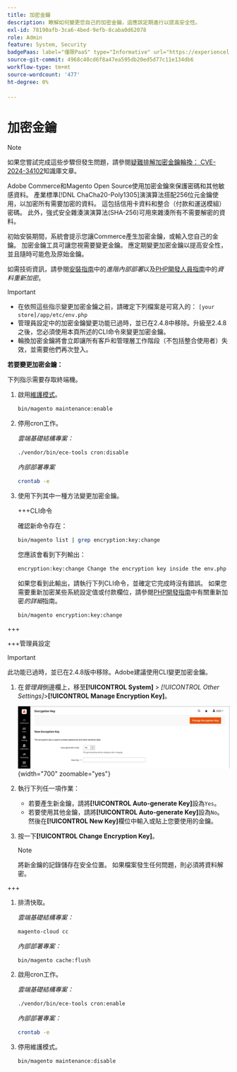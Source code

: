 ```yaml
---
title: 加密金鑰
description: 瞭解如何變更您自己的加密金鑰，這應該定期進行以提高安全性。
exl-id: 78190afb-3ca6-4bed-9efb-8caba0d62078
role: Admin
feature: System, Security
badgePaas: label="僅限PaaS" type="Informative" url="https://experienceleague.adobe.com/en/docs/commerce/user-guides/product-solutions" tooltip="僅適用於雲端專案(Adobe管理的PaaS基礎結構)和內部部署專案的Adobe Commerce 。"
source-git-commit: 4968c40cd6f8a47ea595db20ed5d77c11e134db6
workflow-type: tm+mt
source-wordcount: '477'
ht-degree: 0%

---
```


# 加密金鑰

>[!NOTE]
>
>如果您嘗試完成這些步驟但發生問題，請參閱[疑難排解加密金鑰輪換： CVE-2024-34102](https://experienceleague.adobe.com/en/docs/commerce-knowledge-base/kb/troubleshooting/known-issues-patches-attached/troubleshooting-encryption-key-rotation-cve-2024-34102)知識庫文章。

Adobe Commerce和Magento Open Source使用加密金鑰來保護密碼和其他敏感資料。 產業標準[!DNL ChaCha20-Poly1305]演演算法搭配256位元金鑰使用，以加密所有需要加密的資料。 這包括信用卡資料和整合（付款和運送模組）密碼。 此外，強式安全雜湊演演算法(SHA-256)可用來雜湊所有不需要解密的資料。

初始安裝期間，系統會提示您讓Commerce產生加密金鑰，或輸入您自己的金鑰。 加密金鑰工具可讓您視需要變更金鑰。 應定期變更加密金鑰以提高安全性，並且隨時可能危及原始金鑰。

如需技術資訊，請參閱[安裝指南](https://experienceleague.adobe.com/docs/commerce-operations/installation-guide/advanced.html)中的&#x200B;_進階內部部署_&#x200B;以及[PHP開發人員指南](https://developer.adobe.com/commerce/php/development/security/data-encryption/)中的&#x200B;_資料重新加密_。

>[!IMPORTANT]
>
>- 在依照這些指示變更加密金鑰之前，請確定下列檔案是可寫入的： `[your store]/app/etc/env.php`
>- 管理員設定中的加密金鑰變更功能已過時，並已在2.4.8中移除。升級至2.4.8之後，您必須使用本頁所述的CLI命令來變更加密金鑰。
>- 輪換加密金鑰將會立即讓所有客戶和管理層工作階段（不包括整合使用者）失效，並需要他們再次登入。

**若要變更加密金鑰：**

下列指示需要存取終端機。

1. 啟用[維護模式](https://experienceleague.adobe.com/en/docs/commerce-operations/configuration-guide/setup/application-modes#maintenance-mode)。

   ```bash
   bin/magento maintenance:enable
   ```

1. 停用cron工作。

   _雲端基礎結構專案：_

   ```bash
   ./vendor/bin/ece-tools cron:disable
   ```

   _內部部署專案_

   ```bash
   crontab -e
   ```

1. 使用下列其中一種方法變更加密金鑰。

   +++CLI命令

   確認新命令存在：

   ```bash
   bin/magento list | grep encryption:key:change
   ```

   您應該會看到下列輸出：

   ```bash
   encryption:key:change Change the encryption key inside the env.php file.
   ```

   如果您看到此輸出，請執行下列CLI命令，並確定它完成時沒有錯誤。 如果您需要重新加密某些系統設定值或付款欄位，請參閱[PHP開發指南](https://developer.adobe.com/commerce/php/development/security/data-encryption/)中有關重新加密&#x200B;_的詳細_&#x200B;指南。

   ```bash
   bin/magento encryption:key:change
   ```

+++

   +++管理員設定

   >[!IMPORTANT]
   >
   >此功能已過時，並已在2.4.8版中移除。Adobe建議使用CLI變更加密金鑰。

   1. 在&#x200B;_管理員_&#x200B;側邊欄上，移至&#x200B;**[!UICONTROL System]** > _[!UICONTROL Other Settings]_>**[!UICONTROL Manage Encryption Key]**。

      ![系統加密金鑰](./assets/encryption-key.png){width="700" zoomable="yes"}

   1. 執行下列任一項作業：

      - 若要產生新金鑰，請將&#x200B;**[!UICONTROL Auto-generate Key]**&#x200B;設為`Yes`。
      - 若要使用其他金鑰，請將&#x200B;**[!UICONTROL Auto-generate Key]**&#x200B;設為`No`。 然後在&#x200B;**[!UICONTROL New Key]**&#x200B;欄位中輸入或貼上您要使用的金鑰。

   1. 按一下&#x200B;**[!UICONTROL Change Encryption Key]**。

      >[!NOTE]
      >
      >將新金鑰的記錄儲存在安全位置。 如果檔案發生任何問題，則必須將資料解密。

+++

1. 排清快取。

   _雲端基礎結構專案：_

   ```bash
   magento-cloud cc
   ```

   _內部部署專案：_

   ```bash
   bin/magento cache:flush
   ```

1. 啟用cron工作。

   _雲端基礎結構專案：_

   ```bash
   ./vendor/bin/ece-tools cron:enable
   ```

   _內部部署專案：_

   ```bash
   crontab -e
   ```

1. 停用維護模式。

   ```bash
   bin/magento maintenance:disable
   ```

